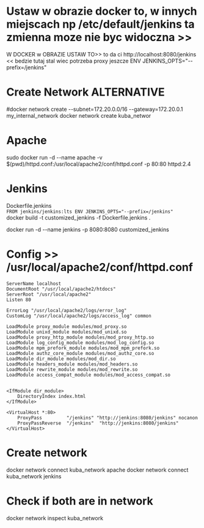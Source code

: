 # Ustaw w obrazie docker to, w innych miejscach np /etc/default/jenkins ta zmienna moze nie byc widoczna >>
W DOCKER w OBRAZIE USTAW TO>> to da ci http://localhost:8080/jenkins << bedzie tutaj stal wiec potrzeba proxy jeszcze                                     ENV JENKINS_OPTS="--prefix=/jenkins"



# Create Network ALTERNATIVE
#docker network create --subnet=172.20.0.0/16 --gateway=172.20.0.1 my_internal_network
docker network create kuba_networ

# Apache
sudo docker run -d --name apache -v $(pwd)/httpd.conf:/usr/local/apache2/conf/httpd.conf -p 80:80 httpd:2.4


# Jenkins

Dockerfile.jenkins  
``
FROM jenkins/jenkins:lts
ENV JENKINS_OPTS="--prefix=/jenkins"
``  
docker build -t customized_jenkins -f Dockerfile.jenkins .  

docker run -d --name jenkins -p 8080:8080 customized_jenkins





# Config >> /usr/local/apache2/conf/httpd.conf
```
ServerName localhost
DocumentRoot "/usr/local/apache2/htdocs"
ServerRoot "/usr/local/apache2"
Listen 80

ErrorLog "/usr/local/apache2/logs/error_log"
CustomLog "/usr/local/apache2/logs/access_log" common

LoadModule proxy_module modules/mod_proxy.so
LoadModule unixd_module modules/mod_unixd.so
LoadModule proxy_http_module modules/mod_proxy_http.so
LoadModule log_config_module modules/mod_log_config.so
LoadModule mpm_prefork_module modules/mod_mpm_prefork.so
LoadModule authz_core_module modules/mod_authz_core.so
LoadModule dir_module modules/mod_dir.so
LoadModule headers_module modules/mod_headers.so
LoadModule rewrite_module modules/mod_rewrite.so
LoadModule access_compat_module modules/mod_access_compat.so


<IfModule dir_module>
    DirectoryIndex index.html
</IfModule>

<VirtualHost *:80>
    ProxyPass         "/jenkins" "http://jenkins:8080/jenkins" nocanon
    ProxyPassReverse  "/jenkins"  "http://jenkins:8080/jenkins"
</VirtualHost>
```


# Create network
docker network connect kuba_network apache
docker network connect kuba_network jenkins


# Check if both are in network
docker network inspect kuba_network


